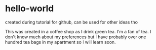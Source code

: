 # hello-world
created during tutorial for github, can be used for other ideas tho

This was created in a coffee shop as I drink green tea. I'm a fan of tea. 
I don't know much about my preferences but I have probably over one hundred tea bags in my apartment so I will learn soon.
